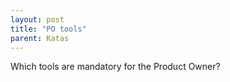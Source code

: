 ```yaml
---
layout: post
title: "PO tools"
parent: Katas
---
```

Which tools are mandatory for the Product Owner?

